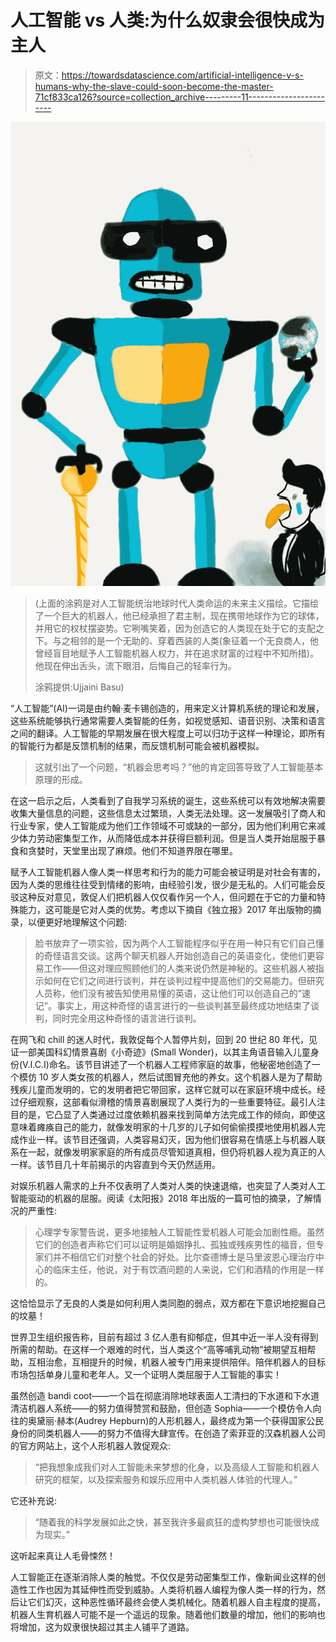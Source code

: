 # 人工智能 vs 人类:为什么奴隶会很快成为主人

> 原文：<https://towardsdatascience.com/artificial-intelligence-v-s-humans-why-the-slave-could-soon-become-the-master-71cf833ca126?source=collection_archive---------11----------------------->

![](img/bd9628abccedef6e3c0003d6db9cc279.png)

> (上面的涂鸦是对人工智能统治地球时代人类命运的未来主义描绘。它描绘了一个巨大的机器人，他已经承担了君主制，现在携带地球作为它的球体，并用它的权杖摆姿势。它咧嘴笑着，因为创造它的人类现在处于它的支配之下。与之相邻的是一个无助的、穿着西装的人类(象征着一个无良商人，他曾经盲目地赋予人工智能机器人权力，并在追求财富的过程中不知所措)。他现在伸出舌头，流下眼泪，后悔自己的轻率行为。
> 
> 涂鸦提供:Ujjaini Basu)

“人工智能”(AI)一词是由约翰·麦卡锡创造的，用来定义计算机系统的理论和发展，这些系统能够执行通常需要人类智能的任务，如视觉感知、语音识别、决策和语言之间的翻译。人工智能的早期发展在很大程度上可以归功于这样一种理论，即所有的智能行为都是反馈机制的结果，而反馈机制可能会被机器模拟。

> 这就引出了一个问题，“机器会思考吗？”他的肯定回答导致了人工智能基本原理的形成。

在这一启示之后，人类看到了自我学习系统的诞生，这些系统可以有效地解决需要收集大量信息的问题，这些信息太过繁琐，人类无法处理。这一发展吸引了商人和行业专家，使人工智能成为他们工作领域不可或缺的一部分，因为他们利用它来减少体力劳动密集型工作，从而降低成本并获得巨额利润。但是当人类开始屈服于暴食和贪婪时，天堂里出现了麻烦。他们不知道界限在哪里。

赋予人工智能机器人像人类一样思考和行为的能力可能会被证明是对社会有害的，因为人类的思维往往受到情绪的影响，由经验引发，很少是无私的。人们可能会反驳这种反对意见，敦促人们把机器人仅仅看作另一个人，但问题在于它的力量和特殊能力，这可能是它对人类的优势。考虑以下摘自《独立报》2017 年出版物的摘录，以便更好地理解这个问题:

> 脸书放弃了一项实验，因为两个人工智能程序似乎在用一种只有它们自己懂的奇怪语言交谈。这两个聊天机器人开始创造自己的英语变化，使他们更容易工作——但这对理应照顾他们的人类来说仍然是神秘的。这些机器人被指示如何在它们之间进行谈判，并在谈判过程中提高他们的交易能力。但研究人员称，他们没有被告知使用易懂的英语，这让他们可以创造自己的“速记”。事实上，用这种奇怪的语言进行的一些谈判甚至最终成功地结束了谈判，同时完全用这种奇怪的语言进行谈判。

在网飞和 chill 的迷人时代，我敦促每个人暂停片刻，回到 20 世纪 80 年代，见证一部美国科幻情景喜剧《小奇迹》(Small Wonder)，以其主角语音输入儿童身份(V.I.C.I)命名。该节目讲述了一个机器人工程师家庭的故事，他秘密地创造了一个模仿 10 岁人类女孩的机器人，然后试图冒充他的养女。这个机器人是为了帮助残疾儿童而发明的，它的发明者把它带回家，这样它就可以在家庭环境中成长。经过仔细观察，这部看似滑稽的情景喜剧展现了人类行为的一些重要特征。最引人注目的是，它凸显了人类通过过度依赖机器来找到简单方法完成工作的倾向，即使这意味着瘫痪自己的能力，就像发明家的十几岁的儿子如何偷偷摸摸地使用机器人完成作业一样。该节目还强调，人类容易幻灭，因为他们很容易在情感上与机器人联系在一起，就像发明家家庭的所有成员尽管知道真相，但仍将机器人视为真正的人一样。该节目几十年前揭示的内容直到今天仍然适用。

对娱乐机器人需求的上升不仅表明了人类对人类的快速退缩，也突显了人类对人工智能驱动的机器的屈服。阅读《太阳报》2018 年出版的一篇可怕的摘录，了解情况的严重性:

> 心理学专家警告说，更多地接触人工智能性爱机器人可能会加剧性瘾。虽然它们的创造者声称它们可以证明是婚姻挣扎、孤独或残疾男性的福音，但专家们并不相信它们对整个社会的好处。比尔查德博士是马里波恩心理治疗中心的临床主任，他说，对于有饮酒问题的人来说，它们和酒精的作用是一样的。

这恰恰显示了无良的人类是如何利用人类同胞的弱点，双方都在下意识地挖掘自己的坟墓！

世界卫生组织报告称，目前有超过 3 亿人患有抑郁症，但其中近一半人没有得到所需的帮助。在这样一个艰难的时代，当人类这个“高等哺乳动物”被期望互相帮助，互相治愈，互相提升的时候，机器人被专门用来提供陪伴。陪伴机器人的目标市场包括单身儿童和老年人。又一个证明人类屈服于人工智能的事实！

虽然创造 bandi coot——一个旨在彻底消除地球表面人工清扫的下水道和下水道清洁机器人系统——的努力值得赞赏和鼓励，但创造 Sophia——一个模仿令人向往的奥黛丽·赫本(Audrey Hepburn)的人形机器人，最终成为第一个获得国家公民身份的同类机器人——的努力不值得大肆宣传。在创造了索菲亚的汉森机器人公司的官方网站上，这个人形机器人敦促观众:

> “把我想象成我们对人工智能未来梦想的化身，以及高级人工智能和机器人研究的框架，以及探索服务和娱乐应用中人类机器人体验的代理人。”

它还补充说:

> “随着我的科学发展如此之快，甚至我许多最疯狂的虚构梦想也可能很快成为现实。”

这听起来真让人毛骨悚然！

人工智能正在逐渐消除人类的触觉。不仅仅是劳动密集型工作，像新闻业这样的创造性工作也因为其延伸性而受到威胁。人类将机器人编程为像人类一样的行为，然后让它们幻灭，这种恶性循环最终会使人类机械化。随着机器人自主程度的提高，机器人生育机器人可能不是一个遥远的现象。随着他们数量的增加，他们的影响也将增加，这为奴隶很快超过其主人铺平了道路。